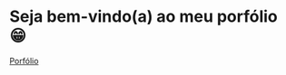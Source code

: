 <h1>Seja bem-vindo(a) ao meu porfólio 😁</h1>
<a href="https://artkelv.github.io/portfolio/">Porfólio</a>
